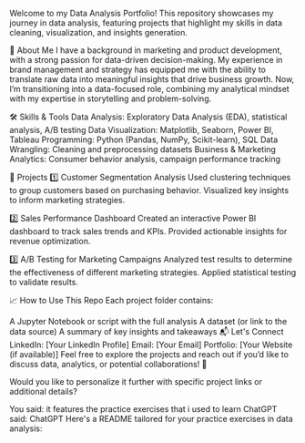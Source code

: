 Welcome to my Data Analysis Portfolio! This repository showcases my journey in data analysis, featuring projects that highlight my skills in data cleaning, visualization, and insights generation.

🚀 About Me
I have a background in marketing and product development, with a strong passion for data-driven decision-making. My experience in brand management and strategy has equipped me with the ability to translate raw data into meaningful insights that drive business growth. Now, I’m transitioning into a data-focused role, combining my analytical mindset with my expertise in storytelling and problem-solving.

🛠️ Skills & Tools
Data Analysis: Exploratory Data Analysis (EDA), statistical analysis, A/B testing
Data Visualization: Matplotlib, Seaborn, Power BI, Tableau
Programming: Python (Pandas, NumPy, Scikit-learn), SQL
Data Wrangling: Cleaning and preprocessing datasets
Business & Marketing Analytics: Consumer behavior analysis, campaign performance tracking


📂 Projects
1️⃣ Customer Segmentation Analysis
Used clustering techniques to group customers based on purchasing behavior.
Visualized key insights to inform marketing strategies.

2️⃣ Sales Performance Dashboard
Created an interactive Power BI dashboard to track sales trends and KPIs.
Provided actionable insights for revenue optimization.

3️⃣ A/B Testing for Marketing Campaigns
Analyzed test results to determine the effectiveness of different marketing strategies.
Applied statistical testing to validate results.

📈 How to Use This Repo
Each project folder contains:

A Jupyter Notebook or script with the full analysis
A dataset (or link to the data source)
A summary of key insights and takeaways
📬 Let's Connect
LinkedIn: [Your LinkedIn Profile]
Email: [Your Email]
Portfolio: [Your Website (if available)]
Feel free to explore the projects and reach out if you’d like to discuss data, analytics, or potential collaborations! 🚀

Would you like to personalize it further with specific project links or additional details?







You said:
it features the practice exercises that i used to learn 
ChatGPT said:
ChatGPT
Here's a README tailored for your practice exercises in data analysis:
